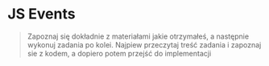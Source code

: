 # JS Events

> Zapoznaj się dokładnie z materiałami jakie otrzymałeś, a następnie wykonuj zadania po kolei.
> Najpiew przeczytaj treść zadania i zapoznaj sie z kodem, a dopiero potem przejść do implementacji